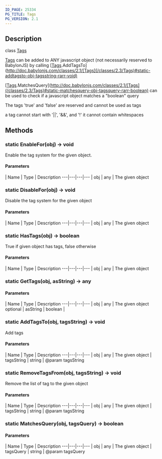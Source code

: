 ```yaml
---
ID_PAGE: 25334
PG_TITLE: Tags
PG_VERSION: 2.1
---
```

## Description

class [Tags](/classes/2.3/Tags)

[Tags](/classes/2.3/Tags) can be added to ANY javascript object (not necessarily reserved to BabylonJS) by calling [[Tags](/classes/2.3/Tags).AddTagsTo](http://doc.babylonjs.com/classes/2.1/[Tags](/classes/2.3/Tags)#static-addtagsto-obj-tagsstring-rarr-void)

[[Tags](/classes/2.3/Tags).MatchesQuery](http://doc.babylonjs.com/classes/2.1/[Tags](/classes/2.3/Tags)#static-matchesquery-obj-tagsquery-rarr-boolean) can be used to check if a javascript object matches a "boolean" query<br/>

The tags 'true' and 'false' are reserved and cannot be used as tags

a tag cannot start with '||', '&&', and '!' it cannot contain whitespaces

## Methods

### static EnableFor(obj) &rarr; void

Enable the tag system for the given object.

#### Parameters
 | Name | Type | Description
---|---|---|---
 | obj | any |   The given object

### static DisableFor(obj) &rarr; void

Disable the tag system for the given object

#### Parameters
 | Name | Type | Description
---|---|---|---
 | obj | any |   The given object

### static HasTags(obj) &rarr; boolean

True if given object has tags, false otherwise

#### Parameters
 | Name | Type | Description
---|---|---|---
 | obj | any |   The given object

### static GetTags(obj, asString) &rarr; any



#### Parameters
 | Name | Type | Description
---|---|---|---
 | obj | any |   The given object
optional | asString | boolean | 
### static AddTagsTo(obj, tagsString) &rarr; void

Add tags

#### Parameters
 | Name | Type | Description
---|---|---|---
 | obj | any |   The given object
 | tagsString | string |   @param tagsString
### static RemoveTagsFrom(obj, tagsString) &rarr; void

Remove the list of tag to the given object

#### Parameters
 | Name | Type | Description
---|---|---|---
 | obj | any |   The given object
 | tagsString | string |   @param tagsString
### static MatchesQuery(obj, tagsQuery) &rarr; boolean



#### Parameters
 | Name | Type | Description
---|---|---|---
 | obj | any |   The given object
 | tagsQuery | string |   @param tagsQuery
